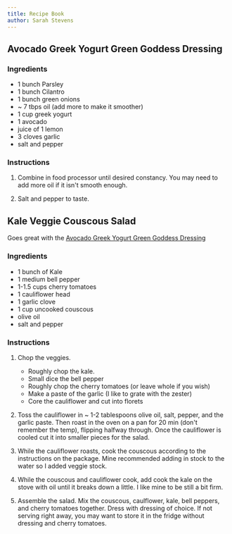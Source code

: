 ```yaml
---
title: Recipe Book
author: Sarah Stevens
---
```


## Avocado Greek Yogurt Green Goddess Dressing

### Ingredients
- 1 bunch Parsley
- 1 bunch Cilantro
- 1 bunch green onions
- ~ 7 tbps oil (add more to make it smoother)
- 1 cup greek yogurt
- 1 avocado
- juice of 1 lemon
- 3 cloves garlic
- salt and pepper

### Instructions
1. Combine in food processor until desired constancy. You may need to add more oil if it isn't smooth enough.

2. Salt and pepper to taste.



## Kale Veggie Couscous Salad

Goes great with the [Avocado Greek Yogurt Green Goddess Dressing](#Avocado-Greek-Yogurt-Green-Goddess-Dressing)

### Ingredients 
- 1 bunch of Kale
- 1 medium bell pepper
- 1-1.5 cups cherry tomatoes
- 1 cauliflower head
- 1 garlic clove
- 1 cup uncooked couscous
- olive oil
- salt and pepper

### Instructions
1. Chop the veggies.
	- Roughly chop the kale.
	- Small dice the bell pepper
	- Roughly chop the cherry tomatoes (or leave whole if you wish)
	- Make a paste of the garlic (I like to grate with the zester)
	- Core the cauliflower and cut into florets

2. Toss the cauliflower in ~ 1-2 tablespoons olive oil, salt, pepper, and the garlic paste.  Then roast in the oven on a pan for 20 min (don't remember the temp), flipping halfway through.  Once the cauliflower is cooled cut it into smaller pieces for the salad.

3. While the cauliflower roasts, cook the couscous according to the instructions on the package.  Mine recommended adding in stock to the water so I added veggie stock.

4. While the couscous and cauliflower cook, add cook the kale on the stove with oil until it breaks down a little.  I like mine to be still a bit firm.

5. Assemble the salad.  Mix the couscous, caulflower, kale, bell peppers, and cherry tomatoes together.  Dress with dressing of choice.  If not serving right away, you may want to store it in the fridge without dressing and cherry tomatoes.





